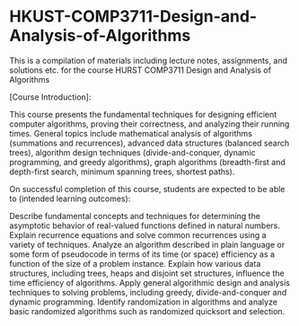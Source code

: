 # HKUST-COMP3711-Design-and-Analysis-of-Algorithms

This is a compilation of materials including lecture notes, assignments, and solutions etc. for the course HURST COMP3711 Design and Analysis of Algorithms


[Course Introduction]:

This course presents the fundamental techniques for designing efficient computer algorithms, proving their correctness, and analyzing their running times. General topics include mathematical analysis of algorithms (summations and recurrences), advanced data structures (balanced search trees), algorithm design techniques (divide-and-conquer, dynamic programming, and greedy algorithms), graph algorithms (breadth-first and depth-first search, minimum spanning trees, shortest paths).

On successful completion of this course, students are expected to be able to (intended learning outcomes):

Describe fundamental concepts and techniques for determining the asymptotic behavior of real-valued functions defined in natural numbers.
Explain recurrence equations and solve common recurrences using a variety of techniques.
Analyze an algorithm described in plain language or some form of pseudocode in terms of its time (or space) efficiency as a function of the size of a problem instance.
Explain how various data structures, including trees, heaps and disjoint set structures, influence the time efficiency of algorithms.
Apply general algorithmic design and analysis techniques to solving problems, including greedy, divide-and-conquer and dynamic programming.
Identify randomization in algorithms and analyze basic randomized algorithms such as randomized quicksort and selection.
